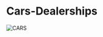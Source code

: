 # Cars-Dealerships
![CARS](https://github.com/Sanda-Cyber/Cars-Dealerships/assets/140381154/9af554e4-7c01-4d93-87ca-74b73160d3e2)
